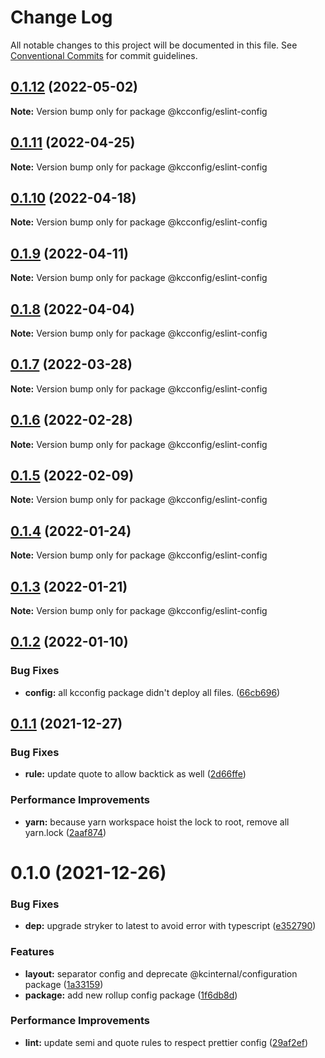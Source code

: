 # Change Log

All notable changes to this project will be documented in this file.
See [Conventional Commits](https://conventionalcommits.org) for commit guidelines.

## [0.1.12](https://github.com/kamontat/kcutils/compare/@kcconfig/eslint-config@0.1.11...@kcconfig/eslint-config@0.1.12) (2022-05-02)

**Note:** Version bump only for package @kcconfig/eslint-config





## [0.1.11](https://github.com/kamontat/kcutils/compare/@kcconfig/eslint-config@0.1.10...@kcconfig/eslint-config@0.1.11) (2022-04-25)

**Note:** Version bump only for package @kcconfig/eslint-config





## [0.1.10](https://github.com/kamontat/kcutils/compare/@kcconfig/eslint-config@0.1.9...@kcconfig/eslint-config@0.1.10) (2022-04-18)

**Note:** Version bump only for package @kcconfig/eslint-config





## [0.1.9](https://github.com/kamontat/kcutils/compare/@kcconfig/eslint-config@0.1.8...@kcconfig/eslint-config@0.1.9) (2022-04-11)

**Note:** Version bump only for package @kcconfig/eslint-config





## [0.1.8](https://github.com/kamontat/kcutils/compare/@kcconfig/eslint-config@0.1.7...@kcconfig/eslint-config@0.1.8) (2022-04-04)

**Note:** Version bump only for package @kcconfig/eslint-config





## [0.1.7](https://github.com/kamontat/kcutils/compare/@kcconfig/eslint-config@0.1.6...@kcconfig/eslint-config@0.1.7) (2022-03-28)

**Note:** Version bump only for package @kcconfig/eslint-config





## [0.1.6](https://github.com/kamontat/kcutils/compare/@kcconfig/eslint-config@0.1.5...@kcconfig/eslint-config@0.1.6) (2022-02-28)

**Note:** Version bump only for package @kcconfig/eslint-config





## [0.1.5](https://github.com/kamontat/kcutils/compare/@kcconfig/eslint-config@0.1.4...@kcconfig/eslint-config@0.1.5) (2022-02-09)

**Note:** Version bump only for package @kcconfig/eslint-config





## [0.1.4](https://github.com/kamontat/kcutils/compare/@kcconfig/eslint-config@0.1.3...@kcconfig/eslint-config@0.1.4) (2022-01-24)

**Note:** Version bump only for package @kcconfig/eslint-config





## [0.1.3](https://github.com/kamontat/kcutils/compare/@kcconfig/eslint-config@0.1.2...@kcconfig/eslint-config@0.1.3) (2022-01-21)

**Note:** Version bump only for package @kcconfig/eslint-config





## [0.1.2](https://github.com/kamontat/kcutils/compare/@kcconfig/eslint-config@0.1.1...@kcconfig/eslint-config@0.1.2) (2022-01-10)


### Bug Fixes

* **config:** all kcconfig package didn't deploy all files. ([66cb696](https://github.com/kamontat/kcutils/commit/66cb6968b0ad2917b53477dd5f9fec3fba97a5ff))





## [0.1.1](https://github.com/kamontat/kcutils/compare/@kcconfig/eslint-config@0.1.0...@kcconfig/eslint-config@0.1.1) (2021-12-27)


### Bug Fixes

* **rule:** update quote to allow backtick as well ([2d66ffe](https://github.com/kamontat/kcutils/commit/2d66ffec7b44988cce928039c797222515827b94))


### Performance Improvements

* **yarn:** because yarn workspace hoist the lock to root, remove all yarn.lock ([2aaf874](https://github.com/kamontat/kcutils/commit/2aaf87404c68f6b7f1ad8deb5984b5e00ba6085e))





# 0.1.0 (2021-12-26)


### Bug Fixes

* **dep:** upgrade stryker to latest to avoid error with typescript ([e352790](https://github.com/kamontat/kcutils/commit/e352790cccfdeeab8922ef9a9f899b91c6c657d7))


### Features

* **layout:** separator config and deprecate @kcinternal/configuration package ([1a33159](https://github.com/kamontat/kcutils/commit/1a3315969554ef2ee0c97734bfd7557fadc48ded))
* **package:** add new rollup config package ([1f6db8d](https://github.com/kamontat/kcutils/commit/1f6db8d228d6a4d8c6154754ac11386fdc34ad1f))


### Performance Improvements

* **lint:** update semi and quote rules to respect prettier config ([29af2ef](https://github.com/kamontat/kcutils/commit/29af2ef0f22dcd16e3743767f686fa53d4603ae2))
